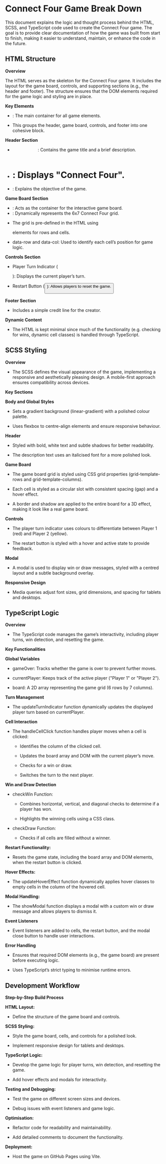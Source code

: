 # Connect Four Game Break Down

This document explains the logic and thought process behind the HTML, SCSS, and TypeScript code used to create the Connect Four game. The goal is to provide clear documentation of how the game was built from start to finish, making it easier to understand, maintain, or enhance the code in the future.

## HTML Structure

**Overview**

The HTML serves as the skeleton for the Connect Four game. It includes the layout for the game board, controls, and supporting sections (e.g., the header and footer). The structure ensures that the DOM elements required for the game logic and styling are in place.

**Key Elements**

- <div id="connect-four">: The main container for all game elements.

- This groups the header, game board, controls, and footer into one cohesive block.

**Header Section**

- <header>: Contains the game title and a brief description.

- <h1 class="header__title">: Displays "Connect Four".

- <p class="header__description">: Explains the objective of the game.

**Game Board Section**

- <main class="game">: Acts as the container for the interactive game board.

- <div id="game-board">: Dynamically represents the 6x7 Connect Four grid.

- The grid is pre-defined in the HTML using <div> elements for rows and cells.

- data-row and data-col: Used to identify each cell’s position for game logic.

**Controls Section**

- Player Turn Indicator (<div id="player-info">): Displays the current player’s turn.

- Restart Button (<button id="restart-btn">): Allows players to reset the game.

**Footer Section**

- Includes a simple credit line for the creator.

**Dynamic Content**

- The HTML is kept minimal since much of the functionality (e.g. checking for wins, dynamic cell classes) is handled through TypeScript.

## SCSS Styling

**Overview**

- The SCSS defines the visual appearance of the game, implementing a responsive and aesthetically pleasing design. A mobile-first approach ensures compatibility across devices.

**Key Sections**

**Body and Global Styles**

- Sets a gradient background (linear-gradient) with a polished colour palette.

- Uses flexbox to centre-align elements and ensure responsive behaviour.

**Header**

- Styled with bold, white text and subtle shadows for better readability.

- The description text uses an italicised font for a more polished look.

**Game Board**

- The game board grid is styled using CSS grid properties (grid-template-rows and grid-template-columns).

- Each cell is styled as a circular slot with consistent spacing (gap) and a hover effect.

- A border and shadow are applied to the entire board for a 3D effect, making it look like a real game board.

**Controls**

- The player turn indicator uses colours to differentiate between Player 1 (red) and Player 2 (yellow).

- The restart button is styled with a hover and active state to provide feedback.

**Modal**

- A modal is used to display win or draw messages, styled with a centred layout and a subtle background overlay.

**Responsive Design**

- Media queries adjust font sizes, grid dimensions, and spacing for tablets and desktops.

## TypeScript Logic

**Overview**

- The TypeScript code manages the game’s interactivity, including player turns, win detection, and resetting the game.

**Key Functionalities**

**Global Variables**

- gameOver: Tracks whether the game is over to prevent further moves.

- currentPlayer: Keeps track of the active player ("Player 1" or "Player 2").

- board: A 2D array representing the game grid (6 rows by 7 columns).

**Turn Management**

- The updateTurnIndicator function dynamically updates the displayed player turn based on currentPlayer.

**Cell Interaction**

- The handleCellClick function handles player moves when a cell is clicked:

    - Identifies the column of the clicked cell.

    - Updates the board array and DOM with the current player’s move.

    - Checks for a win or draw.

    - Switches the turn to the next player.

**Win and Draw Detection**

- checkWin Function:

    - Combines horizontal, vertical, and diagonal checks to determine if a player has won.

    - Highlights the winning cells using a CSS class.

- checkDraw Function:

    - Checks if all cells are filled without a winner.

**Restart Functionality:**

- Resets the game state, including the board array and DOM elements, when the restart button is clicked.

**Hover Effects:**

- The updateHoverEffect function dynamically applies hover classes to empty cells in the column of the hovered cell.

**Modal Handling:**

- The showModal function displays a modal with a custom win or draw message and allows players to dismiss it.

**Event Listeners**

- Event listeners are added to cells, the restart button, and the modal close button to handle user interactions.

**Error Handling**

- Ensures that required DOM elements (e.g., the game board) are present before executing logic.

- Uses TypeScript’s strict typing to minimise runtime errors.

## Development Workflow

**Step-by-Step Build Process**

**HTML Layout:**

- Define the structure of the game board and controls.

**SCSS Styling:**

- Style the game board, cells, and controls for a polished look.

- Implement responsive design for tablets and desktops.

**TypeScript Logic:**

- Develop the game logic for player turns, win detection, and resetting the game.

- Add hover effects and modals for interactivity.

**Testing and Debugging:**

- Test the game on different screen sizes and devices.

- Debug issues with event listeners and game logic.

**Optimisation:**

- Refactor code for readability and maintainability.

- Add detailed comments to document the functionality.

**Deployment:**

- Host the game on GitHub Pages using Vite.